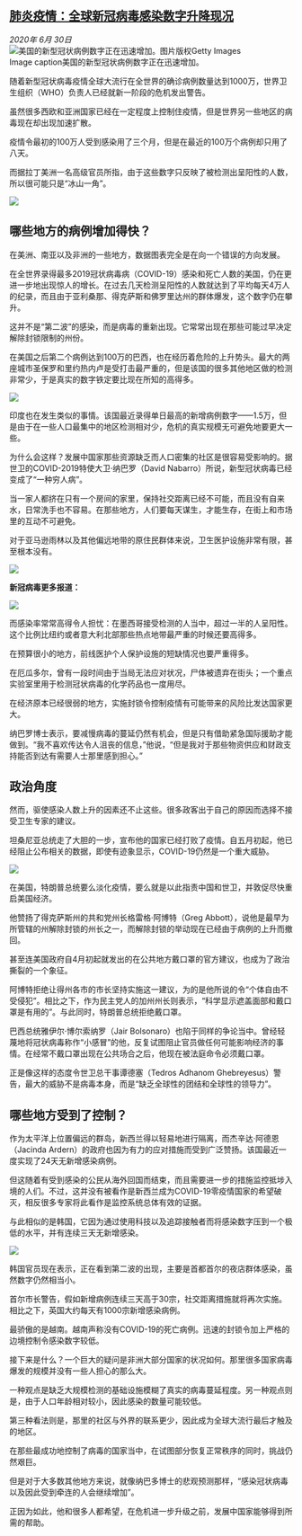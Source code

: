 <!--1593510362000-->
[肺炎疫情：全球新冠病毒感染数字升降现况](http://www.bbc.com/zhongwen/simp/science-53221612)
------

<div><i>2020年 6月 30日</i></div><div><div class="story-body__inner" property="articleBody"><div class="media-landscape has-caption full-width lead"><span class="image-and-copyright-container"><img class="js-image-replace" alt="美国的新型冠状病例数字正在迅速增加。" src="https://images.weserv.nl/?url=ichef.bbci.co.uk/news/640/cpsprodpb/12C22/production/_113143867_1200-usa-gettyimages-1252246526.jpg"><span class="off-screen">图片版权</span><span class="story-image-copyright">Getty Images</span></span><figcaption class="media-caption"><span class="off-screen">Image caption</span><span class="media-caption__text">美国的新型冠状病例数字正在迅速增加。</span></figcaption></div><p class="story-body__introduction">随着新型冠状病毒疫情全球大流行在全世界的确诊病例数量达到1000万，世界卫生组织（WHO）负责人已经就新一阶段的危机发出警告。</p><div id="bbccom_mpu_3" class="bbccom_slot mpu-ad" aria-hidden="true"><div class="bbccom_advert"></div></div><p>虽然很多西欧和亚洲国家已经在一定程度上控制住疫情，但是世界另一些地区的病毒现在却出现加速扩散。</p><p>疫情令最初的100万人受到感染用了三个月，但是在最近的100万个病例却只用了八天。</p><div id="bbccom_mpu_1_2" class="bbccom_slot mpu-ad" aria-hidden="true"><div class="bbccom_advert"></div></div><p>而据拉丁美洲一名高级官员所指，由于这些数字只反映了被检测出呈阳性的人数，所以很可能只是“冰山一角”。</p><div class="media-portrait no-caption full-width"><span class="image-and-copyright-container"><img src="https://images.weserv.nl/?url=ichef.bbci.co.uk/news/640/cpsprodpb/15320/production/_113161868_1793e983-fffa-45a9-a67b-9408e9c64214.jpg"><br></span></div><h2 class="story-body__crosshead">哪些地方的病例增加得快？</h2><p>在美洲、南亚以及非洲的一些地方，数据图表完全是在向一个错误的方向发展。</p><p>在全世界录得最多2019冠状病毒病（COVID-19）感染和死亡人数的美国，仍在更进一步地出现惊人的增长。在过去几天检测呈阳性的人数就达到了平均每天4万人的纪录，而且由于亚利桑那、得克萨斯和佛罗里达州的群体爆发，这个数字仍在攀升。</p><p>这并不是“第二波”的感染，而是病毒的重新出现。它常常出现在那些可能过早决定解除封锁限制的州份。</p><p>在美国之后第二个病例达到100万的巴西，也在经历着危险的上升势头。最大的两座城市圣保罗和里约热内卢是受打击最严重的，但是该国的很多其他地区做的检测非常少，于是真实的数字铁定要比现在所知的高得多。</p><div class="media-landscape no-caption full-width"><span class="image-and-copyright-container"><img src="https://images.weserv.nl/?url=ichef.bbci.co.uk/news/640/cpsprodpb/17A30/production/_113161869_b5a7f2ce-7cec-461d-a4dc-b97505eb25a3.jpg"><br></span></div><p>印度也在发生类似的事情。该国最近录得单日最高的新增病例数字——1.5万，但是由于在一些人口最集中的地区检测相对少，危机的真实规模无可避免地要更大一些。</p><p>为什么会这样？发展中国家那些资源缺乏而人口密集的社区是很容易受影响的。据世卫的COVID-2019特使大卫·纳巴罗（David Nabarro）所说，新型冠状病毒已经变成了“一种穷人病”。</p><p>当一家人都挤在只有一个房间的家里，保持社交距离已经不可能，而且没有自来水，日常洗手也不容易。在那些地方，人们要每天谋生，才能生存，在街上和市场里的互动不可避免。</p><p>对于亚马逊雨林以及其他偏远地带的原住民群体来说，卫生医护设施非常有限，甚至根本没有。</p><div class="media-landscape no-caption full-width"><span class="image-and-copyright-container"><img src="https://images.weserv.nl/?url=ichef.bbci.co.uk/news/640/cpsprodpb/D7D8/production/_111165255_cps_web_banner_bottom_640x3-nc.png"><br></span></div><p><strong>新冠病毒更多报道：</strong></p><div class="media-landscape no-caption full-width"><span class="image-and-copyright-container"><img src="https://images.weserv.nl/?url=ichef.bbci.co.uk/news/640/cpsprodpb/D7D8/production/_111165255_cps_web_banner_bottom_640x3-nc.png"><br></span></div><p>而感染率常常高得令人担忧：在墨西哥接受检测的人当中，超过一半的人呈阳性。这个比例比纽约或者意大利北部那些热点地带最严重的时候还要高得多。</p><p>在预算很小的地方，前线医护个人保护设施的短缺情况也要严重得多。</p><p>在厄瓜多尔，曾有一段时间由于当局无法应对状况，尸体被遗弃在街头；一个重点实验室里用于检测冠状病毒的化学药品也一度用尽。</p><p>在经济原本已经很弱的地方，实施封锁令控制疫情有可能带来的风险比发达国家更大。</p><p>纳巴罗博士表示，要减慢病毒的蔓延仍然有机会，但是只有借助紧急国际援助才能做到。“我不喜欢传达令人沮丧的信息，”他说，“但是我对于那些物资供应和财政支持能否到达有需要人士那里感到担心。”</p><h2 class="story-body__crosshead">政治角度</h2><p>然而，驱使感染人数上升的因素还不止这些。很多政客出于自己的原因而选择不接受卫生专家的建议。</p><p>坦桑尼亚总统走了大胆的一步，宣布他的国家已经打败了疫情。自五月初起，他已经阻止公布相关的数据，即使有迹象显示，COVID-19仍然是一个重大威胁。</p><div class="media-landscape no-caption full-width"><span class="image-and-copyright-container"><img src="https://images.weserv.nl/?url=ichef.bbci.co.uk/news/640/cpsprodpb/10500/production/_113161866_1b5699de-66c8-4f27-ae4e-c0bab7703026.jpg"><br></span></div><p>在美国，特朗普总统要么淡化疫情，要么就是以此指责中国和世卫，并敦促尽快重启美国经济。</p><p>他赞扬了得克萨斯州的共和党州长格雷格·阿博特（Greg Abbott），说他是最早为所管辖的州解除封锁的州长之一，而解除封锁的举动现在已经由于病例的上升而撤回。</p><p>甚至连美国政府自4月初起就发出的在公共地方戴口罩的官方建议，也成为了政治撕裂的一个象征。</p><p>阿博特拒绝让得州各市的市长坚持实施这一建议，为的是他所说的令“个体自由不受侵犯”。相比之下，作为民主党人的加州州长则表示，“科学显示遮盖面部和戴口罩是有用的”。与此同时，特朗普总统拒绝戴口罩。</p><p>巴西总统雅伊尔·博尔索纳罗（Jair Bolsonaro）也陷于同样的争论当中。曾经轻蔑地将冠状病毒称作“小感冒”的他，反复试图阻止官员做任何可能影响经济的事情。在经常不戴口罩出现在公共场合之后，他现在被法庭命令必须戴口罩。</p><p>正是像这样的态度令世卫总干事谭德塞（Tedros Adhanom Ghebreyesus）警告，最大的威胁不是病毒本身，而是“缺乏全球性的团结和全球性的领导力”。</p><h2 class="story-body__crosshead">哪些地方受到了控制？</h2><p>作为太平洋上位置偏远的群岛，新西兰得以轻易地进行隔离，而杰辛达·阿德恩（Jacinda Ardern）的政府也因为有力的应对措施而受到广泛赞扬。该国最近一度实现了24天无新增感染病例。</p><p>但这随着有受到感染的公民从海外回国而结束，而且需要进一步的措施监控抵埗入境的人们。不过，这并没有被看作是新西兰成为COVID-19零疫情国家的希望破灭，相反很多专家将此看作是监控系统总体有效的证据。</p><p>与此相似的是韩国，它因为通过使用科技以及追踪接触者而将感染数字压到一个极低的水平，并有连续三天无新增感染。</p><div class="media-landscape no-caption full-width"><span class="image-and-copyright-container"><img src="https://images.weserv.nl/?url=ichef.bbci.co.uk/news/640/cpsprodpb/12C10/production/_113161867_a86407c6-926f-4b6e-96a6-da0b93247b5d.jpg"><br></span></div><p>韩国官员现在表示，正在看到第二波的出现，主要是首都首尔的夜店群体感染，虽然数字仍然相当小。</p><p>首尔市长警告，假如新增病例连续三天高于30宗，社交距离措施就将再次实施。相比之下，英国大约每天有1000宗新增感染病例。</p><p>最骄傲的是越南。越南声称没有COVID-19的死亡病例。迅速的封锁令加上严格的边境控制令感染数字较低。</p><p>接下来是什么？一个巨大的疑问是非洲大部分国家的状况如何。那里很多国家病毒爆发的规模并没有一些人担心的那么大。</p><p>一种观点是缺乏大规模检测的基础设施模糊了真实的病毒蔓延程度。另一种观点则是，由于人口年龄相对较小，因此感染的数量可能较低。</p><p>第三种看法则是，那里的社区与外界的联系更少，因此成为全球大流行最后才触及的地区。</p><p>在那些最成功地控制了病毒的国家当中，在试图部分恢复正常秩序的同时，挑战仍然艰巨。</p><p>但是对于大多数其他地方来说，就像纳巴多博士的悲观预测那样，“感染冠状病毒以及因此受到牵连的人会继续增加”。</p><p>正因为如此，他和很多人都希望，在危机进一步升级之前，发展中国家能够得到所需的帮助。</p></div></div>

